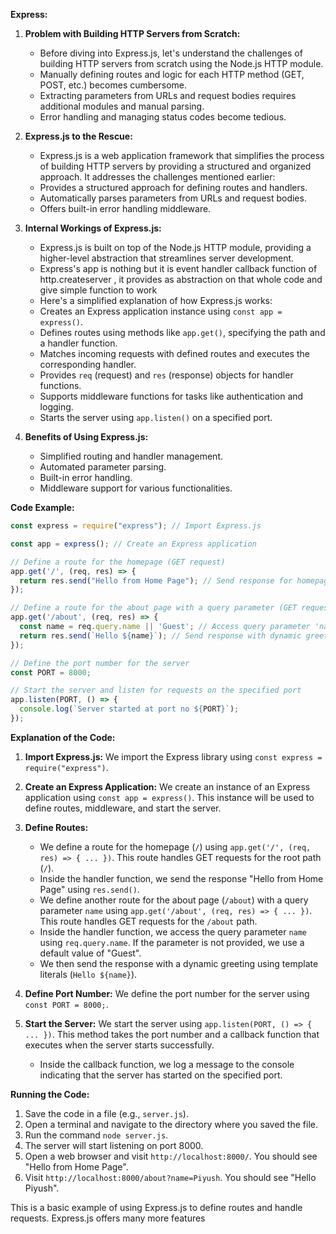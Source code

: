 

**Express:**

1. **Problem with Building HTTP Servers from Scratch:**
   - Before diving into Express.js, let's understand the challenges of building HTTP servers from scratch using the Node.js HTTP module.
   - Manually defining routes and logic for each HTTP method (GET, POST, etc.) becomes cumbersome.
   - Extracting parameters from URLs and request bodies requires additional modules and manual parsing.
   - Error handling and managing status codes become tedious.

2. **Express.js to the Rescue:**
   - Express.js is a web application framework that simplifies the process of building HTTP servers by providing a structured and organized approach. It addresses the 
     challenges mentioned earlier:
   - Provides a structured approach for defining routes and handlers.
   - Automatically parses parameters from URLs and request bodies.
   - Offers built-in error handling middleware.

3. **Internal Workings of Express.js:**
   - Express.js is built on top of the Node.js HTTP module, providing a higher-level abstraction that streamlines server development.
   - Express's app is nothing but it is event handler callback function of http.createserver , it provides as abstraction on that whole code and give simple function to work
   -  Here's a simplified explanation of how Express.js works:
   - Creates an Express application instance using `const app = express()`.
   - Defines routes using methods like `app.get()`, specifying the path and a handler function.
   - Matches incoming requests with defined routes and executes the corresponding handler.
   - Provides `req` (request) and `res` (response) objects for handler functions.
   - Supports middleware functions for tasks like authentication and logging.
   - Starts the server using `app.listen()` on a specified port.

4. **Benefits of Using Express.js:**

   - Simplified routing and handler management.
   - Automated parameter parsing.
   - Built-in error handling.
   - Middleware support for various functionalities.

**Code Example:**

```javascript
const express = require("express"); // Import Express.js

const app = express(); // Create an Express application

// Define a route for the homepage (GET request)
app.get('/', (req, res) => {
  return res.send("Hello from Home Page"); // Send response for homepage
});

// Define a route for the about page with a query parameter (GET request)
app.get('/about', (req, res) => {
  const name = req.query.name || 'Guest'; // Access query parameter 'name'
  return res.send(`Hello ${name}`); // Send response with dynamic greeting
});

// Define the port number for the server
const PORT = 8000;

// Start the server and listen for requests on the specified port
app.listen(PORT, () => {
  console.log(`Server started at port no ${PORT}`);
});
```

**Explanation of the Code:**

1. **Import Express.js:** We import the Express library using `const express = require("express")`.

2. **Create an Express Application:** We create an instance of an Express application using `const app = express()`. This instance will be used to define routes, middleware, and start the server.

3. **Define Routes:**
   - We define a route for the homepage (`/`) using `app.get('/', (req, res) => { ... })`. This route handles GET requests for the root path (`/`).
   - Inside the handler function, we send the response "Hello from Home Page" using `res.send()`.
   - We define another route for the about page (`/about`) with a query parameter `name` using `app.get('/about', (req, res) => { ... })`. This route handles GET requests for the `/about` path.
   - Inside the handler function, we access the query parameter `name` using `req.query.name`. If the parameter is not provided, we use a default value of "Guest".
   - We then send the response with a dynamic greeting using template literals (`Hello ${name}`).

4. **Define Port Number:** We define the port number for the server using `const PORT = 8000;`.

5. **Start the Server:** We start the server using `app.listen(PORT, () => { ... })`. This method takes the port number and a callback function that executes when the server starts successfully.
   - Inside the callback function, we log a message to the console indicating that the server has started on the specified port.

**Running the Code:**

1. Save the code in a file (e.g., `server.js`).
2. Open a terminal and navigate to the directory where you saved the file.
3. Run the command `node server.js`.
4. The server will start listening on port 8000.
5. Open a web browser and visit `http://localhost:8000/`. You should see "Hello from Home Page".
6. Visit `http://localhost:8000/about?name=Piyush`. You should see "Hello Piyush".

This is a basic example of using Express.js to define routes and handle requests. Express.js offers many more features
